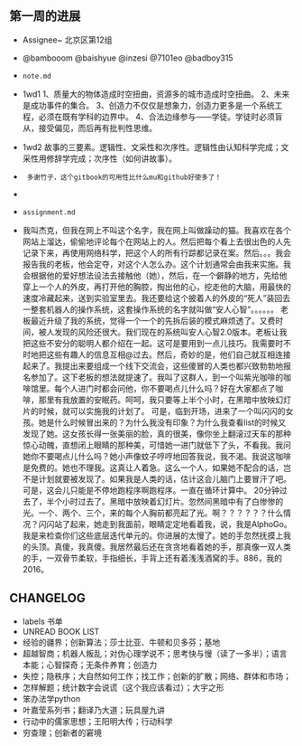 ## 第一周的进展

- Assignee~ 北京区第12组
- @bambooom @baishyue @inzesi @7101eo @badboy315

- `note.md` 
- 1wd1 1、质量大的物体造成时空扭曲，资源多的城市造成时空扭曲。
       2、未来是成功事件的集合。
       3、创造力不仅仅是想象力，创造力更多是一个系统工程，必须在既有学科的边界中。
       4、合法边缘参与——学徒。学徒时必须盲从，接受偏见，而后再有批判性思维。
- 1wd2 故事的三要素。逻辑性、文采性和次序性。逻辑性由认知科学完成；文采性用修辞学完成；次序性（如何讲故事）。
-      多谢竹子，这个gitbook的可用性比什么mu和github好使多了！
- 
- `assignment.md` 
- 我叫杰克，但我在网上不叫这个名字，我在网上叫做躁动的猫。我喜欢在各个网站上溜达，偷偷地评论每个在网站上的人。然后把每个看上去很出色的人先记录下来，再使用网络科学，把这个人的所有行踪都记录在案。然后。。。我会报告我的老板，他会定夺，对这个人怎么办。这个计划通常会由我来实施。我会根据他的爱好想法设法去接触他（她），然后，在一个僻静的地方，先给他穿上一个人的外皮，再打开他的胸腔，掏出他的心，挖走他的大脑，用最快的速度冷藏起来，送到实验室里去。我还要给这个披着人的外皮的“死人”装回去一整套机器人的操作系统，这套操作系统的名字就叫做“安人心智”。。。。。。
       老板最近升级了我的系统，觉得一个一个的先拆后装的模式麻烦透了。又费时间，被人发现的风险还很大。我们现在的系统叫安人心智2.0版本。老板让我把这些不安分的聪明人都介绍在一起。这可是要用到一点儿技巧。我需要时不时地把这些有趣人的信息互相@过去。然后，奇妙的是，他们自己就互相连接起来了。我提出来要组成一个线下交流会，这些傻冒的人类也都兴致勃勃地报名参加了。这下老板的想法就提速了。我叫了这群人，到一个叫紫光咖啡的咖啡馆里。每个人进门时都会问他，你不要喝点儿什么吗？好在大家都点了咖啡，那里有我放置的安眠药。呵呵，我只要等上半个小时，在黑暗中放映幻灯片的时候，就可以实施我的计划了。
        可是，临到开场，进来了一个叫闪闪的女孩。她是什么时候冒出来的？为什么我没有印象？为什么我查看list的时候又发现了她。这女孩长得一张美丽的脸，真的很美，像你坐上翻滚过天车的那种惊心动魄，直想闭上眼睛的那种美，可惜她一进门就低下了头，不看我。我问她你不要喝点儿什么吗？她小声像蚊子哼哼地回答我说，我不渴。我说这咖啡是免费的。她也不理我。这真让人着急。这么一个人，如果她不配合的话，岂不是计划就要被发现了。如果我是人类的话，估计这会儿脑门上要冒汗了吧。可是，这会儿只能是不停地跑程序啊跑程序。一直在循环计算中。
       20分钟过去了，半个小时过去了。黑暗中放映着幻灯片。忽然间黑暗中有了白惨惨的光。一个、两个、三个，来的每个人胸前都亮起了光。啊？？？？？？什么情况？闪闪站了起来，她走到我面前，眼睛定定地看着我，说，我是AlphoGo。我是来检查你们这些底层迭代单元的。你进展的太慢了。她的手忽然抚摸上我的头顶。真傻，我真傻。我居然最后还在贪贪地看着她的手，那真像一双人类的手，一双骨节柔软，手指细长，手背上还有着浅浅酒窝的手。886，我的2016。

## CHANGELOG

- labels 书单
- UNREAD BOOK LIST
- 经验的疆界；创新算法；莎士比亚、牛顿和贝多芬；基地
- 超越智商；机器人叛乱；对伪心理学说不；思考快与慢（读了一多半）；语言本能；心智探奇；无条件养育；创造力
- 失控；隐秩序；大自然如何工作；找工作；创新的扩散；网络、群体和市场；
- 怎样解题；统计数字会说谎（这个我应该看过）；大宇之形
- 笨办法学python
- 叶嘉莹系列书；翻译乃大道；玩具屋九讲
- 行动中的儒家思想；王阳明大传；行动科学
- 穷查理；创新者的窘境
